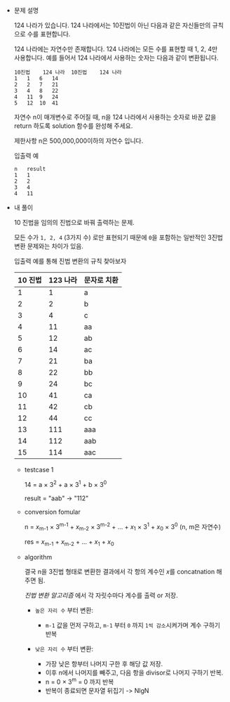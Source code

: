 * 문제 설명

    124 나라가 있습니다. 124 나라에서는 10진법이 아닌 다음과 같은 자신들만의 규칙으로 수를 표현합니다.

    124 나라에는 자연수만 존재합니다.
    124 나라에는 모든 수를 표현할 때 1, 2, 4만 사용합니다.
    예를 들어서 124 나라에서 사용하는 숫자는 다음과 같이 변환됩니다.

    ```
    10진법	124 나라	10진법	124 나라
    1	1	6	14
    2	2	7	21
    3	4	8	22
    4	11	9	24
    5	12	10	41
    ```

    자연수 n이 매개변수로 주어질 때, n을 124 나라에서 사용하는 숫자로 바꾼 값을 return 하도록 solution 함수를 완성해 주세요.

    제한사항
    n은 500,000,000이하의 자연수 입니다.

    입출력 예
    ```
    n	result
    1	1
    2	2
    3	4
    4	11
    ```

* 내 풀이

    10 진법을 임의의 진법으로 바꿔 출력하는 문제.

    모든 수가 `1, 2, 4` (3가지 수) 로만 표현되기 때문에 `0`을 포함하는 일반적인 3진법 변환 문제와는 차이가 있음.

    입출력 예를 통해 진법 변환의 규칙 찾아보자

    | 10 진법 | 123 나라 | 문자로 치환 |
    |-|-|-|
    |1|1|a|
    |2|2|b|
    |3|4|c|
    |4|11|aa|
    |5|12|ab|
    |6|14|ac|
    |7|21|ba|
    |8|22|bb|
    |9|24|bc|
    |10|41|ca|
    |11|42|cb|
    |12|44|cc|
    |13|111|aaa|
    |14|112|aab|
    |15|114|aac|


    * testcase 1

        14 =    a <span>&#215;</span> 3<sup>2</sup> + 
                a <span>&#215;</span> 3<sup>1</sup> + 
                b <span>&#215;</span> 3<sup>0</sup> 
                
        result = "aab" -> "112" 

    * conversion fomular

        n = *x*<sub>m-1</sub> <span>&#215;</span> 3<sup>m-1</sup> + 
            *x*<sub>m-2</sub> <span>&#215;</span> 3<sup>m-2</sup> + 
            ... + 
            *x*<sub>1</sub> <span>&#215;</span> 3<sup>1</sup> + 
            *x*<sub>0</sub> <span>&#215;</span> 3<sup>0</sup> 
            (n, m은 자연수)
        
        res = *x*<sub>m-1</sub> + *x*<sub>m-2</sub> + ... + *x*<sub>1</sub> + *x*<sub>0</sub>

    * algorithm

        결국 n을 3진법 형태로 변환한 결과에서 각 항의 계수인 *x*를 concatnation 해주면 됨.

        *진법 변환 알고리즘* 에서 각 자릿수마다 계수를 출력 or 저장.

        - `높은 자리 수` 부터 변환: 
          - `m-1` 값을 먼저 구하고, `m-1` 부터 `0` 까지 `1씩 감소`시켜가며 계수 구하기 반복
        
        - `낮은 자리 수` 부터 변환: 
          - 가장 낮은 항부터 나머지 구한 후 해당 값 저장.
          - 이후 n에서 나머지를 빼주고, 다음 항을 divisor로 나머지 구하기 반복. 
          - n = 0 <span>&#215;</span> 3<sup>m</sup> = 0 까지 반복
          - 반복이 종료되면 문자열 뒤집기 -> NlgN

